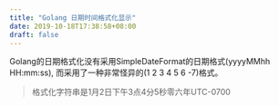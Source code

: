 ```yaml
---
title: "Golang 日期时间格式化显示"
date: 2019-10-18T17:38:58+08:00
draft: false
---
```


Golang的日期格式化没有采用SimpleDateFormat的日期格式(yyyyMMhh HH:mm:ss), 而采用了一种非常怪异的(1 2 3 4 5 6 -7)格式。

> 格式化字符串是1月2日下午3点4分5秒零六年UTC-0700
